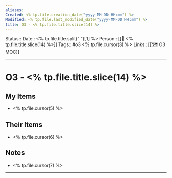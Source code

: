 ```yaml
---
aliases:
Created: <% tp.file.creation_date("yyyy-MM-DD HH:mm") %>
Modified: <% tp.file.last_modified_date("yyyy-MM-DD HH:mm") %>
title: O3 - <% tp.file.title.slice(14) %>
---
```


Status:: 
Date:: <% tp.file.title.split(" ")[1] %>
Person:: [[👤 <% tp.file.title.slice(14) %>]]
Tags:: #o3 <% tp.file.cursor(3) %>
Links:: [[🗺 O3 MOC]]
___

# O3 - <% tp.file.title.slice(14) %>

## My Items
- <% tp.file.cursor(5) %>

## Their Items
- <% tp.file.cursor(6) %>

## Notes
- <% tp.file.cursor(7) %>

___

